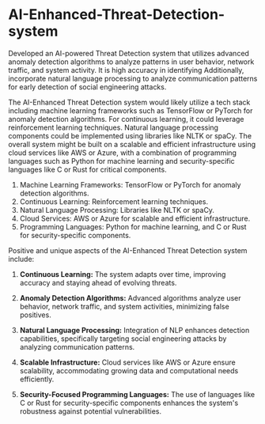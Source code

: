 # AI-Enhanced-Threat-Detection-system
Developed an AI-powered Threat Detection system that utilizes advanced anomaly detection algorithms to analyze patterns in user behavior, network traffic, and system activity.  It is high accuracy in identifying Additionally, incorporate natural language processing to analyze communication patterns for early detection of social engineering attacks.


The AI-Enhanced Threat Detection system would likely utilize a tech stack including machine learning frameworks such as TensorFlow or PyTorch for anomaly detection algorithms. For continuous learning, it could leverage reinforcement learning techniques. Natural language processing components could be implemented using libraries like NLTK or spaCy. The overall system might be built on a scalable and efficient infrastructure using cloud services like AWS or Azure, with a combination of programming languages such as Python for machine learning and security-specific languages like C or Rust for critical components.

1. Machine Learning Frameworks: TensorFlow or PyTorch for anomaly detection algorithms.
2. Continuous Learning: Reinforcement learning techniques.
3. Natural Language Processing: Libraries like NLTK or spaCy.
4. Cloud Services: AWS or Azure for scalable and efficient infrastructure.
5. Programming Languages: Python for machine learning, and C or Rust for security-specific components.

Positive and unique aspects of the AI-Enhanced Threat Detection system include:

1. **Continuous Learning:** The system adapts over time, improving accuracy and staying ahead of evolving threats.

2. **Anomaly Detection Algorithms:** Advanced algorithms analyze user behavior, network traffic, and system activities, minimizing false positives.

3. **Natural Language Processing:** Integration of NLP enhances detection capabilities, specifically targeting social engineering attacks by analyzing communication patterns.

4. **Scalable Infrastructure:** Cloud services like AWS or Azure ensure scalability, accommodating growing data and computational needs efficiently.

5. **Security-Focused Programming Languages:** The use of languages like C or Rust for security-specific components enhances the system's robustness against potential vulnerabilities.
